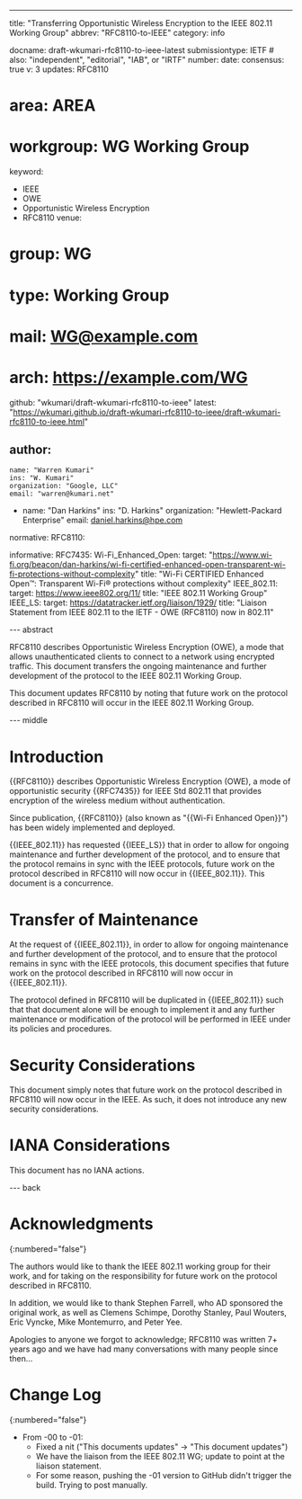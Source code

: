 ---
title: "Transferring Opportunistic Wireless Encryption to the IEEE 802.11 Working Group"
abbrev: "RFC8110-to-IEEE"
category: info

docname: draft-wkumari-rfc8110-to-ieee-latest
submissiontype: IETF  # also: "independent", "editorial", "IAB", or "IRTF"
number:
date:
consensus: true
v: 3
updates: RFC8110
# area: AREA
# workgroup: WG Working Group
keyword:
 - IEEE
 - OWE
 - Opportunistic Wireless Encryption
 - RFC8110
venue:
#  group: WG
#  type: Working Group
#  mail: WG@example.com
#  arch: https://example.com/WG
  github: "wkumari/draft-wkumari-rfc8110-to-ieee"
  latest: "https://wkumari.github.io/draft-wkumari-rfc8110-to-ieee/draft-wkumari-rfc8110-to-ieee.html"

author:
  -
    name: "Warren Kumari"
    ins: "W. Kumari"
    organization: "Google, LLC"
    email: "warren@kumari.net"
  -
    name: "Dan Harkins"
    ins: "D. Harkins"
    organization: "Hewlett-Packard Enterprise"
    email: daniel.harkins@hpe.com

normative:
  RFC8110:

informative:
  RFC7435:
  Wi-Fi_Enhanced_Open:
    target: "https://www.wi-fi.org/beacon/dan-harkins/wi-fi-certified-enhanced-open-transparent-wi-fi-protections-without-complexity"
    title: "Wi-Fi CERTIFIED Enhanced Open™: Transparent Wi-Fi® protections without complexity"
  IEEE_802.11:
    target: https://www.ieee802.org/11/
    title: "IEEE 802.11 Working Group"
  IEEE_LS:
    target: https://datatracker.ietf.org/liaison/1929/
    title: "Liaison Statement from IEEE 802.11 to the IETF - OWE (RFC8110) now in 802.11"


--- abstract

RFC8110 describes Opportunistic Wireless Encryption (OWE), a mode that allows
unauthenticated clients to connect to a network using encrypted traffic. This
document transfers the ongoing maintenance and further development of the protocol to the IEEE 802.11 Working Group.

This document updates RFC8110 by noting that future work on the protocol described in RFC8110 will occur in the IEEE 802.11 Working Group.

--- middle

# Introduction

{{RFC8110}} describes Opportunistic Wireless Encryption (OWE), a mode of
opportunistic security {{RFC7435}} for IEEE Std 802.11 that provides encryption
of the wireless medium without authentication.

Since publication, {{RFC8110}} (also known as "{{Wi-Fi Enhanced Open}}") has been widely implemented and deployed.


{{IEEE_802.11}} has requested {{IEEE_LS}} that in order to allow for ongoing maintenance and further development of the protocol, and to ensure that the protocol remains in sync with the IEEE protocols, future work on the protocol described in RFC8110 will now occur in {{IEEE_802.11}}. This document is a concurrence.

# Transfer of Maintenance

At the request of {{IEEE_802.11}}, in order to allow for ongoing maintenance
and further development of the  protocol, and to ensure that the protocol
remains in sync with the IEEE protocols, this document specifies that future
work on the protocol described in RFC8110 will now occur in {{IEEE_802.11}}.

The protocol defined in RFC8110 will be duplicated in {{IEEE_802.11}}
such that that document alone will be enough to implement it and any
further maintenance or modification of the protocol will be performed
in IEEE under its policies and procedures.

# Security Considerations

This document simply notes that future work on the protocol described in
RFC8110 will now occur in the IEEE. As such, it does not introduce any new
security considerations.


# IANA Considerations

This document has no IANA actions.


--- back

# Acknowledgments
{:numbered="false"}

The authors would like to thank the IEEE 802.11 working group for their work,
and for taking on the responsibility for future work on the protocol
described in RFC8110.

In addition, we would like to thank Stephen Farrell, who AD sponsored the
original work, as well as Clemens Schimpe, Dorothy Stanley, Paul Wouters, Eric Vyncke,
Mike Montemurro, and Peter Yee.

Apologies to anyone we forgot to acknowledge; RFC8110 was written 7+ years ago
and we have had many conversations with many people since then...

# Change Log
{:numbered="false"}

* From -00 to -01:
  * Fixed a nit ("This documents updates" -> "This document updates")
  * We have the liaison from the IEEE 802.11 WG; update to point at the liaison
    statement.
  * For some reason, pushing the -01 version to GitHub didn't trigger the
    build. Trying to post manually.

